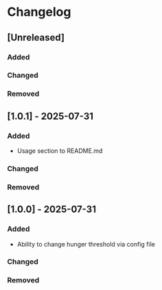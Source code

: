 # Changelog

## [Unreleased]

### Added

### Changed

### Removed

## [1.0.1] - 2025-07-31

### Added

- Usage section to README.md

### Changed

### Removed

## [1.0.0] - 2025-07-31

### Added

- Ability to change hunger threshold via config file

### Changed

### Removed
